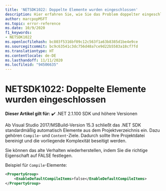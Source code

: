 ```yaml
---
title: 'NETSDK1022: Doppelte Elemente wurden eingeschlossen'
description: Hier erfahren Sie, wie Sie das Problem doppelter eingeschlossener Elemente basierend auf standardmäßig eingeschlossenen Elementen beheben.
author: marcpopMSFT
ms.topic: error-reference
ms.date: 10/9/2020
f1_keywords:
- NETSDK1022
ms.openlocfilehash: bc803f5316bf09c12c563f1a63b8385d1be4e9ce
ms.sourcegitcommit: bc9c63541c3dc756d48a7ce9d22b5583a18cf7fd
ms.translationtype: HT
ms.contentlocale: de-DE
ms.lasthandoff: 11/11/2020
ms.locfileid: "94506635"
---
```

# <a name="netsdk1022-duplicate-items-were-included"></a>NETSDK1022: Doppelte Elemente wurden eingeschlossen

**Dieser Artikel gilt für:** ✔️ .NET 2.1.100 SDK und höhere Versionen

Ab Visual Studio 2017/MSBuild-Version 15.3 schließt das .NET SDK standardmäßig automatisch Elemente aus dem Projektverzeichnis ein.  Dazu gehören `Compile`- und `Content`-Ziele.  Dadurch sollte Ihre Projektdatei bereinigt und die vorliegende Komplexität beseitigt werden.

Sie können das alte Verhalten wiederherstellen, indem Sie die richtige Eigenschaft auf FALSE festlegen.

Beispiel für `Compile`-Elemente:

```xml
<PropertyGroup>
    <EnableDefaultCompileItems>false</EnableDefaultCompileItems>
</PropertyGroup>
```
